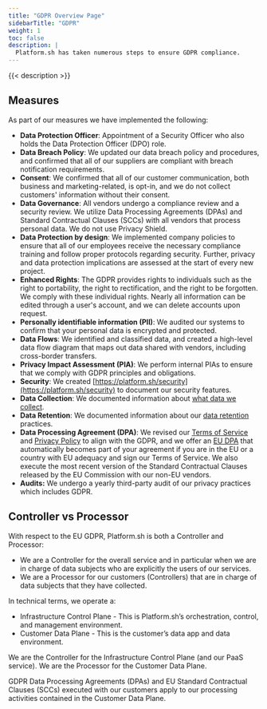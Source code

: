 ```yaml
---
title: "GDPR Overview Page"
sidebarTitle: "GDPR"
weight: 1
toc: false
description: |
  Platform.sh has taken numerous steps to ensure GDPR compliance.
---
```


{{< description >}}

## Measures

As part of our measures we have implemented the following:

* **Data Protection Officer**: Appointment of a Security Officer who also holds the Data Protection Officer (DPO) role.
* **Data Breach Policy**: We updated our data breach policy and procedures, and confirmed that all of our suppliers are compliant with breach notification requirements.
* **Consent**: We confirmed that all of our customer communication, both business and marketing-related, is opt-in, and we do not collect customers' information without their consent.
* **Data Governance**: All vendors undergo a compliance review and a security review. We utilize Data Processing Agreements (DPAs) and Standard Contractual Clauses (SCCs) with all vendors that process personal data. We do not use Privacy Shield.
* **Data Protection by design**: We implemented company policies to ensure that all of our employees receive the necessary compliance training and follow proper protocols regarding security. Further, privacy and data protection implications are assessed at the start of every new project. 
* **Enhanced Rights**: The GDPR provides rights to individuals such as the right to portability, the right to rectification, and the right to be forgotten.  We comply with these individual rights. Nearly all information can be edited through a user's account, and we can delete accounts upon request.
* **Personally identifiable information (PII)**: We audited our systems to confirm that your personal data is encrypted and protected. 
* **Data Flows**: We identified and classified data, and created a high-level data flow diagram that maps out data shared with vendors, including cross-border transfers.
* **Privacy Impact Assessment (PIA)**: We perform internal PIAs to ensure that we comply with GDPR principles and obligations.
* **Security**: We created [https://platform.sh/security](https://platform.sh/security) to document our security features.
* **Data Collection**: We documented information about [what data we collect](/security/data-collection.md).
* **Data Retention**: We documented information about our [data retention](/security/data-retention.md) practices.
* **Data Processing Agreement (DPA)**: We revised our [Terms of Service](https://platform.sh/tos) and [Privacy Policy](https://platform.sh/privacy-policy) to align with the GDPR, and we offer an [EU DPA](https://platform.sh/dpa/) that automatically becomes part of your agreement if you are in the EU or a country with EU adequacy and sign our Terms of Service. We also execute the most recent version of the Standard Contractual Clauses released by the EU Commission with our non-EU vendors. 
* **Audits:** We undergo a yearly third-party audit of our privacy practices which includes GDPR.



## Controller vs Processor

With respect to the EU GDPR, Platform.sh is both a Controller and Processor:

* We are a Controller for the overall service and in particular when we are in charge of data subjects who are explicitly the users of our services.
* We are a Processor for our customers (Controllers) that are in charge of data subjects that they have collected.

In technical terms, we operate a:

* Infrastructure Control Plane - This is Platform.sh’s orchestration, control, and management environment.
* Customer Data Plane - This is the customer’s data app and data environment.

We are the Controller for the Infrastructure Control Plane (and our PaaS service). We are the Processor for the Customer Data Plane. 

GDPR Data Processing Agreements (DPAs) and EU Standard Contractual Clauses (SCCs) executed with our customers apply to our processing activities contained in the Customer Data Plane.
